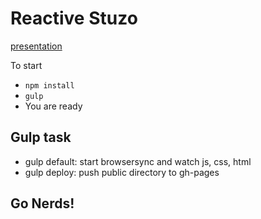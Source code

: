 # Reactive Stuzo 

[presentation](https://docs.google.com/presentation/d/13LcCh0SjYeXczIVXJc1ixCotfDa228tJEKo7AIsiE8M/edit?usp=sharing)

To start

* `npm install`
* `gulp`
* You are ready

## Gulp task

* gulp default: start browsersync and watch js, css, html
* gulp deploy: push public directory to gh-pages

## Go Nerds!
